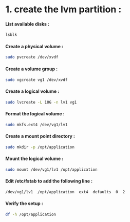 # 1. create the lvm partition :


#### List available disks :
```bash
lsblk
```

#### Create a physical volume :
```bash
sudo pvcreate /dev/xvdf
```

#### Create a volume group :
```bash
sudo vgcreate vg1 /dev/xvdf
```

#### Create a logical volume :
```bash
sudo lvcreate -L 10G -n lv1 vg1
```

#### Format the logical volume :
```bash
sudo mkfs.ext4 /dev/vg1/lv1
```

#### Create a mount point directory :
```bash
sudo mkdir -p /opt/application
```

#### Mount the logical volume :
```bash
sudo mount /dev/vg1/lv1 /opt/application
```

#### Edit /etc/fstab to add the following line :
```bash
/dev/vg1/lv1  /opt/application  ext4  defaults  0  2
```

#### Verify the setup :
```bash
df -h /opt/application
```

